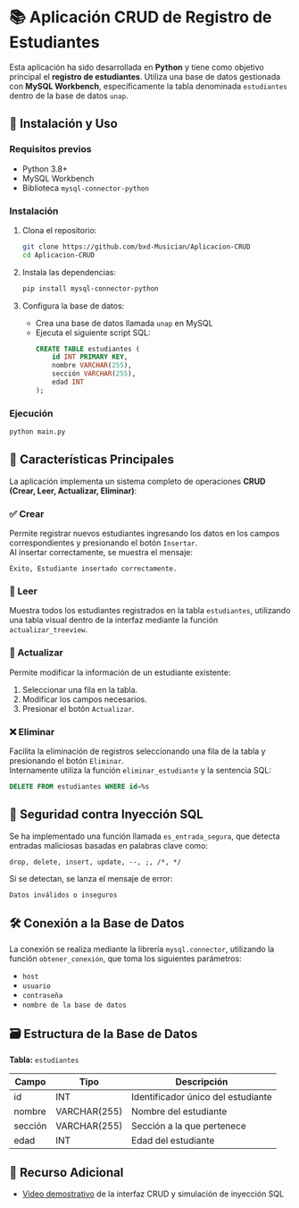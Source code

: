 # 📚 Aplicación CRUD de Registro de Estudiantes

Esta aplicación ha sido desarrollada en **Python** y tiene como objetivo principal el **registro de estudiantes**. Utiliza una base de datos gestionada con **MySQL Workbench**, específicamente la tabla denominada `estudiantes` dentro de la base de datos `unap`.

## 🚀 Instalación y Uso

### Requisitos previos
- Python 3.8+
- MySQL Workbench
- Biblioteca `mysql-connector-python`

### Instalación
1. Clona el repositorio:
   ```bash
   git clone https://github.com/bxd-Musician/Aplicacion-CRUD
   cd Aplicacion-CRUD
   ```

2. Instala las dependencias:
   ```bash
   pip install mysql-connector-python
   ```

3. Configura la base de datos:
   - Crea una base de datos llamada `unap` en MySQL
   - Ejecuta el siguiente script SQL:
     ```sql
     CREATE TABLE estudiantes (
         id INT PRIMARY KEY,
         nombre VARCHAR(255),
         sección VARCHAR(255),
         edad INT
     );
     ```

### Ejecución
```bash
python main.py
```

## 🧩 Características Principales

La aplicación implementa un sistema completo de operaciones **CRUD (Crear, Leer, Actualizar, Eliminar)**:

### ✅ Crear
Permite registrar nuevos estudiantes ingresando los datos en los campos correspondientes y presionando el botón `Insertar`.  
Al insertar correctamente, se muestra el mensaje:
```
Éxito, Estudiante insertado correctamente.
```

### 📄 Leer
Muestra todos los estudiantes registrados en la tabla `estudiantes`, utilizando una tabla visual dentro de la interfaz mediante la función `actualizar_treeview`.

### 🔄 Actualizar
Permite modificar la información de un estudiante existente:
1. Seleccionar una fila en la tabla.
2. Modificar los campos necesarios.
3. Presionar el botón `Actualizar`.

### ❌ Eliminar
Facilita la eliminación de registros seleccionando una fila de la tabla y presionando el botón `Eliminar`.  
Internamente utiliza la función `eliminar_estudiante` y la sentencia SQL:
```sql
DELETE FROM estudiantes WHERE id=%s
```

## 🔐 Seguridad contra Inyección SQL
Se ha implementado una función llamada `es_entrada_segura`, que detecta entradas maliciosas basadas en palabras clave como:
```
drop, delete, insert, update, --, ;, /*, */
```
Si se detectan, se lanza el mensaje de error:
```
Datos inválidos o inseguros
```

## 🛠️ Conexión a la Base de Datos
La conexión se realiza mediante la librería `mysql.connector`, utilizando la función `obtener_conexión`, que toma los siguientes parámetros:
- `host`
- `usuario`
- `contraseña`
- `nombre de la base de datos`

## 🗃️ Estructura de la Base de Datos
**Tabla:** `estudiantes`

| Campo    | Tipo          | Descripción                     |
|----------|---------------|---------------------------------|
| id       | INT           | Identificador único del estudiante |
| nombre   | VARCHAR(255)  | Nombre del estudiante           |
| sección  | VARCHAR(255)  | Sección a la que pertenece       |
| edad     | INT           | Edad del estudiante             |

## 📎 Recurso Adicional
- [Video demostrativo](https://youtu.be/57zvgDe1iSQ) de la interfaz CRUD y simulación de inyección SQL

